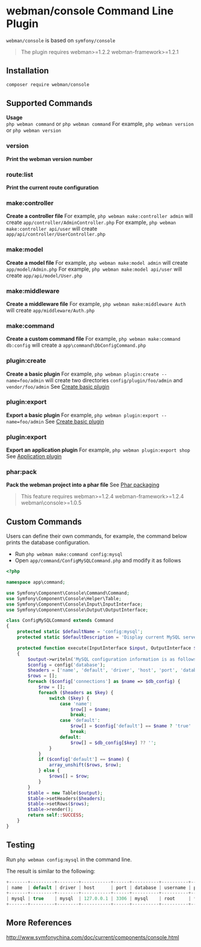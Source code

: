 # webman/console Command Line Plugin

`webman/console` is based on `symfony/console`

> The plugin requires webman>=1.2.2 webman-framework>=1.2.1

## Installation
 
```sh
composer require webman/console
```

## Supported Commands
**Usage**  
`php webman command` or `php webman command`
For example, `php webman version` or `php webman version`

### version
**Print the webman version number**

### route:list
**Print the current route configuration**

### make:controller
**Create a controller file** 
For example, `php webman make:controller admin` will create `app/controller/AdminController.php`
For example, `php webman make:controller api/user` will create `app/api/controller/UserController.php`

### make:model
**Create a model file**
For example, `php webman make:model admin` will create `app/model/Admin.php`
For example, `php webman make:model api/user` will create `app/api/model/User.php`

### make:middleware
**Create a middleware file**
For example, `php webman make:middleware Auth` will create `app/middleware/Auth.php`

### make:command
**Create a custom command file**
For example, `php webman make:command db:config` will create a `app\command\DbConfigCommand.php`

### plugin:create
**Create a basic plugin**
For example, `php webman plugin:create --name=foo/admin` will create two directories `config/plugin/foo/admin` and `vendor/foo/admin`
See [Create basic plugin](/doc/webman/plugin/create.html)

### plugin:export
**Export a basic plugin**
For example, `php webman plugin:export --name=foo/admin` 
See [Create basic plugin](/doc/webman/plugin/create.html)

### plugin:export
**Export an application plugin**
For example, `php webman plugin:export shop`
See [Application plugin](/doc/webman/plugin/app.html)

### phar:pack
**Pack the webman project into a phar file**
See [Phar packaging](/doc/webman/others/phar.html)
> This feature requires webman>=1.2.4 webman-framework>=1.2.4 webman\console>=1.0.5

## Custom Commands
Users can define their own commands, for example, the command below prints the database configuration.

* Run `php webman make:command config:mysql`
* Open `app/command/ConfigMySQLCommand.php` and modify it as follows

```php
<?php

namespace app\command;

use Symfony\Component\Console\Command\Command;
use Symfony\Component\Console\Helper\Table;
use Symfony\Component\Console\Input\InputInterface;
use Symfony\Component\Console\Output\OutputInterface;

class ConfigMySQLCommand extends Command
{
    protected static $defaultName = 'config:mysql';
    protected static $defaultDescription = 'Display current MySQL server configuration';

    protected function execute(InputInterface $input, OutputInterface $output)
    {
        $output->writeln('MySQL configuration information is as follows:');
        $config = config('database');
        $headers = ['name', 'default', 'driver', 'host', 'port', 'database', 'username', 'password', 'unix_socket', 'charset', 'collation', 'prefix', 'strict', 'engine', 'schema', 'sslmode'];
        $rows = [];
        foreach ($config['connections'] as $name => $db_config) {
            $row = [];
            foreach ($headers as $key) {
                switch ($key) {
                    case 'name':
                        $row[] = $name;
                        break;
                    case 'default':
                        $row[] = $config['default'] == $name ? 'true' : 'false';
                        break;
                    default:
                        $row[] = $db_config[$key] ?? '';
                }
            }
            if ($config['default'] == $name) {
                array_unshift($rows, $row);
            } else {
                $rows[] = $row;
            }
        }
        $table = new Table($output);
        $table->setHeaders($headers);
        $table->setRows($rows);
        $table->render();
        return self::SUCCESS;
    }
}
```
  
## Testing

Run `php webman config:mysql` in the command line.

The result is similar to the following:
```php
+-------+---------+--------+-----------+------+----------+----------+----------+-------------+---------+-----------------+--------+--------+--------+--------+---------+
| name  | default | driver | host      | port | database | username | password | unix_socket | charset | collation       | prefix | strict | engine | schema | sslmode |
+-------+---------+--------+-----------+------+----------+----------+----------+-------------+---------+-----------------+--------+--------+--------+--------+---------+
| mysql | true    | mysql  | 127.0.0.1 | 3306 | mysql    | root     | ******   |             | utf8    | utf8_unicode_ci |        | 1      |        |        |         |
+-------+---------+--------+-----------+------+----------+----------+----------+-------------+---------+-----------------+--------+--------+--------+--------+---------+
```

## More References
http://www.symfonychina.com/doc/current/components/console.html
